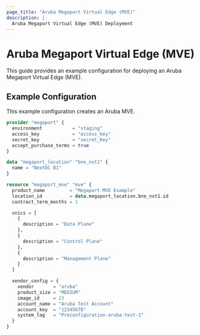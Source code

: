 ```yaml
---
page_title: "Aruba Megaport Virtual Edge (MVE)"
description: |-
  Aruba Megaport Virtual Edge (MVE) Deployment
---
```


# Aruba Megaport Virtual Edge (MVE)

This guide provides an example configuration for deploying an Aruba Megaport Virtual Edge (MVE).

## Example Configuration

This example configuration creates an Aruba MVE.

```terraform
provider "megaport" {
  environment           = "staging"
  access_key            = "access_key"
  secret_key            = "secret_Key"
  accept_purchase_terms = true
}

data "megaport_location" "bne_nxt1" {
  name = "NextDC B1"
}

resource "megaport_mve" "mve" {
  product_name         = "Megaport MVE Example"
  location_id          = data.megaport_location.bne_nxt1.id
  contract_term_months = 1

  vnics = [
    {
      description = "Data Plane"
    },
    {
      description = "Control Plane"
    },
    {
      description = "Management Plane"
    }
  ]

  vendor_config = {
    vendor       = "aruba"
    product_size = "MEDIUM"
    image_id     = 23
    account_name = "Aruba Test Account"
    account_key  = "12345678"
    system_tag   = "Preconfiguration-aruba-test-1"
  }
}
```
